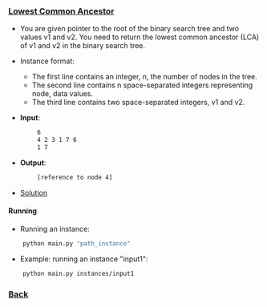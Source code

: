 ### [Lowest Common Ancestor](https://www.hackerrank.com/challenges/binary-search-tree-lowest-common-ancestor/problem)
- You are given pointer to the root of the binary search tree and two values v1 and v2. You need to return the lowest common ancestor (LCA) of v1 and v2 in the binary search tree.

- Instance format:
    - The first line contains an integer, n, the number of nodes in the tree.
    - The second line contains n space-separated integers representing node, data values.
    - The third line contains two space-separated integers, v1 and v2.

- **Input**:
````bash
        6
        4 2 3 1 7 6
        1 7
````

- **Output**:
````bash
        [reference to node 4]
````

- [Solution](main.py)

#### Running
- Running an instance:
````bash
    python main.py "path_instance"
````

- Example: running an instance "input1":
````bash
    python main.py instances/input1
````

### [Back](../../README.md)